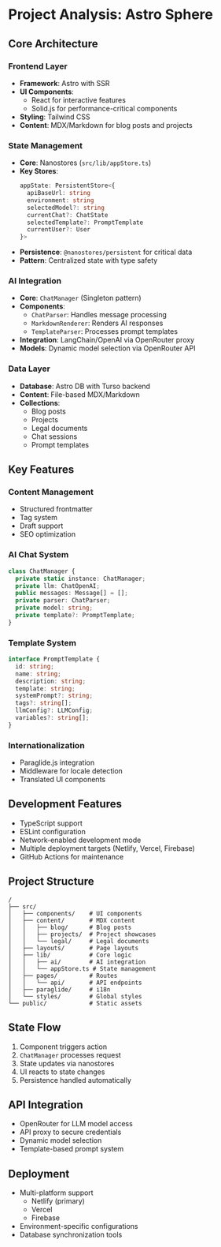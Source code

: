 # Project Analysis: Astro Sphere

## Core Architecture

### Frontend Layer
- **Framework**: Astro with SSR
- **UI Components**: 
  - React for interactive features
  - Solid.js for performance-critical components
- **Styling**: Tailwind CSS
- **Content**: MDX/Markdown for blog posts and projects

### State Management
- **Core**: Nanostores (`src/lib/appStore.ts`)
- **Key Stores**:
  ```typescript
  appState: PersistentStore<{
    apiBaseUrl: string
    environment: string
    selectedModel?: string
    currentChat?: ChatState
    selectedTemplate?: PromptTemplate
    currentUser?: User
  }>
  ```
- **Persistence**: `@nanostores/persistent` for critical data
- **Pattern**: Centralized state with type safety

### AI Integration
- **Core**: `ChatManager` (Singleton pattern)
- **Components**:
  - `ChatParser`: Handles message processing
  - `MarkdownRenderer`: Renders AI responses
  - `TemplateParser`: Processes prompt templates
- **Integration**: LangChain/OpenAI via OpenRouter proxy
- **Models**: Dynamic model selection via OpenRouter API

### Data Layer
- **Database**: Astro DB with Turso backend
- **Content**: File-based MDX/Markdown
- **Collections**:
  - Blog posts
  - Projects
  - Legal documents
  - Chat sessions
  - Prompt templates

## Key Features

### Content Management
- Structured frontmatter
- Tag system
- Draft support
- SEO optimization

### AI Chat System
```typescript
class ChatManager {
  private static instance: ChatManager;
  private llm: ChatOpenAI;
  public messages: Message[] = [];
  private parser: ChatParser;
  private model: string;
  private template?: PromptTemplate;
}
```

### Template System
```typescript
interface PromptTemplate {
  id: string;
  name: string;
  description: string;
  template: string;
  systemPrompt?: string;
  tags?: string[];
  llmConfig?: LLMConfig;
  variables?: string[];
}
```

### Internationalization
- Paraglide.js integration
- Middleware for locale detection
- Translated UI components

## Development Features
- TypeScript support
- ESLint configuration
- Network-enabled development mode
- Multiple deployment targets (Netlify, Vercel, Firebase)
- GitHub Actions for maintenance

## Project Structure
```
/
├── src/
│   ├── components/    # UI components
│   ├── content/       # MDX content
│   │   ├── blog/      # Blog posts
│   │   ├── projects/  # Project showcases
│   │   └── legal/     # Legal documents
│   ├── layouts/       # Page layouts
│   ├── lib/           # Core logic
│   │   ├── ai/        # AI integration
│   │   └── appStore.ts # State management
│   ├── pages/         # Routes
│   │   └── api/       # API endpoints
│   ├── paraglide/     # i18n
│   └── styles/        # Global styles
└── public/            # Static assets
```

## State Flow
1. Component triggers action
2. `ChatManager` processes request
3. State updates via nanostores
4. UI reacts to state changes
5. Persistence handled automatically

## API Integration
- OpenRouter for LLM model access
- API proxy to secure credentials
- Dynamic model selection
- Template-based prompt system

## Deployment
- Multi-platform support
  - Netlify (primary)
  - Vercel
  - Firebase
- Environment-specific configurations
- Database synchronization tools
